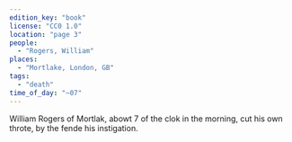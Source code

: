 ```yaml
---
edition_key: "book"
license: "CC0 1.0"
location: "page 3"
people:
  - "Rogers, William"
places:
  - "Mortlake, London, GB"
tags:
  - "death"
time_of_day: "~07"
---
```

William Rogers of Mortlak, abowt 7 of the clok in
the morning, cut his own throte, by the fende his instigation.

